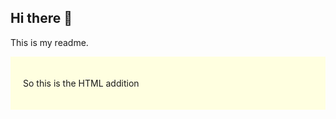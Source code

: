 ## Hi there 👋

This is my readme.

<div style="background-color: lightyellow; padding: 20px">
    <p>So this is the HTML addition</p>
</div>

<!--
**unidentifiedmeteor/unidentifiedmeteor** is a ✨ _special_ ✨ repository because its `README.md` (this file) appears on your GitHub profile.

Here are some ideas to get you started:

- 🔭 I’m currently working on ...
- 🌱 I’m currently learning ...
- 👯 I’m looking to collaborate on ...
- 🤔 I’m looking for help with ...
- 💬 Ask me about ...
- 📫 How to reach me: ...
- 😄 Pronouns: ...
- ⚡ Fun fact: ...
-->
